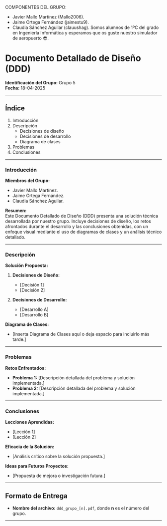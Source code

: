 COMPONENTES DEL GRUPO: 
- Javier Mallo Martínez (Mallo2006).
- Jaime Ortega Fernández (jaimestu9).
- Claudia Sánchez Aguilar (clauushag).
Somos alumnos de 1ºC del grado en Ingeniería Informática y esperamos que os guste nuestro simulador de aeropuerto 😎.

# Documento Detallado de Diseño (DDD)

**Identificación del Grupo:** Grupo 5  
**Fecha:** 18-04-2025

---

## Índice
1. Introducción
2. Descripción
   - Decisiones de diseño
   - Decisiones de desarrollo
   - Diagrama de clases
3. Problemas
4. Conclusiones

---

### Introducción
**Miembros del Grupo:**  
- Javier Mallo Martínez.  
- Jaime Ortega Fernández.
- Claudia Sánchez Aguilar.  

**Resumen:**  
Este Documento Detallado de Diseño (DDD) presenta una solución técnica desarrollada por nuestro grupo. Incluye decisiones de diseño, los retos afrontados durante el desarrollo y las conclusiones obtenidas, con un enfoque visual mediante el uso de diagramas de clases y un análisis técnico detallado.

---

### Descripción
**Solución Propuesta:**  
1. **Decisiones de Diseño:**  
   - [Decisión 1]  
   - [Decisión 2]  

2. **Decisiones de Desarrollo:**  
   - [Desarrollo A]  
   - [Desarrollo B]  

**Diagrama de Clases:**  
- [Inserta Diagrama de Clases aquí o deja espacio para incluirlo más tarde.]

---

### Problemas
**Retos Enfrentados:**  
- **Problema 1:** [Descripción detallada del problema y solución implementada.]  
- **Problema 2:** [Descripción detallada del problema y solución implementada.]

---

### Conclusiones
**Lecciones Aprendidas:**  
- [Lección 1]  
- [Lección 2]  

**Eficacia de la Solución:**  
- [Análisis crítico sobre la solución propuesta.]

**Ideas para Futuros Proyectos:**  
- [Propuesta de mejora o investigación futura.]

---

## Formato de Entrega
- **Nombre del archivo:** `ddd_grupo_[n].pdf`, donde **n** es el número del grupo.

---